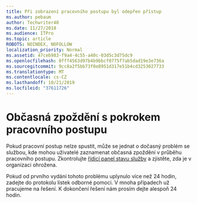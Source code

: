 ```yaml
---
title: Při zobrazení pracovního postupu byl odepřen přístup
ms.author: pebaum
author: Techwriter40
ms.date: 11/27/2018
ms.audience: ITPro
ms.topic: article
ROBOTS: NOINDEX, NOFOLLOW
localization_priority: Normal
ms.assetid: 47ceb983-f9a4-4c55-a40c-03d5c3d75dc9
ms.openlocfilehash: 0fff4563d97b4b9bbcf0775f7ab5dad19e3e736a
ms.sourcegitcommit: 9cc8a2f5bb73f0e8951d317e51b4cd3253027733
ms.translationtype: MT
ms.contentlocale: cs-CZ
ms.lasthandoff: 10/21/2019
ms.locfileid: "37611726"
---
```

# <a name="intermittent-delays-with-workflow-progress"></a>Občasná zpoždění s pokrokem pracovního postupu

Pokud pracovní postup nelze spustit, může se jednat o dočasný problém se službou, kde mohou uživatelé zaznamenat občasná zpoždění v průběhu pracovního postupu. Zkontrolujte [řídicí panel stavu služby](https://admin.microsoft.com/AdminPortal/Home#/servicehealth) a zjistěte, zda je v organizaci ohrožena. 

Pokud od prvního vydání tohoto problému uplynulo více než 24 hodin, zadejte do protokolu lístek odborné pomoci. V mnoha případech už pracujeme na řešení. K dokončení řešení nám prosím dejte alespoň 24 hodin.


  

